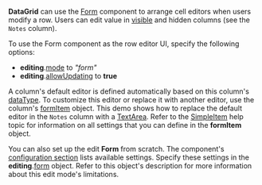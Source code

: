 **DataGrid** can use the [Form](/Documentation/ApiReference/UI_Widgets/dxForm/) component to arrange cell editors when users modify a row. Users can edit value in [visible](/Documentation/ApiReference/UI_Widgets/dxDataGrid/Configuration/columns/#visible) and hidden columns (see the `Notes` column).

To use the Form component as the row editor UI, specify the following options:
- **editing**.[mode](/Documentation/ApiReference/UI_Widgets/dxDataGrid/Configuration/editing/#mode) to *"form"*
- **editing**.[allowUpdating](/Documentation/ApiReference/UI_Widgets/dxDataGrid/Configuration/editing/#allowUpdating) to **true**

A column's default editor is defined automatically based on this column's [dataType](/Documentation/ApiReference/UI_Widgets/dxDataGrid/Configuration/columns/#dataType). To customize this editor or replace it with another editor, use the column's [formItem](/Documentation/ApiReference/UI_Widgets/dxDataGrid/Configuration/columns/#formItem) object. This demo shows how to replace the default editor in the `Notes` column with a [TextArea](/Documentation/ApiReference/UI_Widgets/dxTextArea/). Refer to the [SimpleItem](/Documentation/ApiReference/UI_Widgets/dxForm/Item_Types/SimpleItem/) help topic for information on all settings that you can define in the **formItem** object.

You can also set up the edit **Form** from scratch. The component's [configuration section](/Documentation/ApiReference/UI_Widgets/dxForm/) lists available settings. Specify these settings in the **editing**.[form](/Documentation/ApiReference/UI_Widgets/dxDataGrid/Configuration/editing/#form) object. Refer to this object's description for more information about this edit mode's limitations.